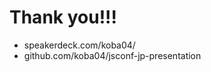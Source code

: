 <!-- note
I'll share URLs of this slide and source code after this talk on Twitter with hashtag JSConfJP!
If you have any questions, I'd be happy to answer them after this talk!

Thank you! ありがとうございました.
-->

# Thank you!!!

- speakerdeck.com/koba04/
- github.com/koba04/jsconf-jp-presentation